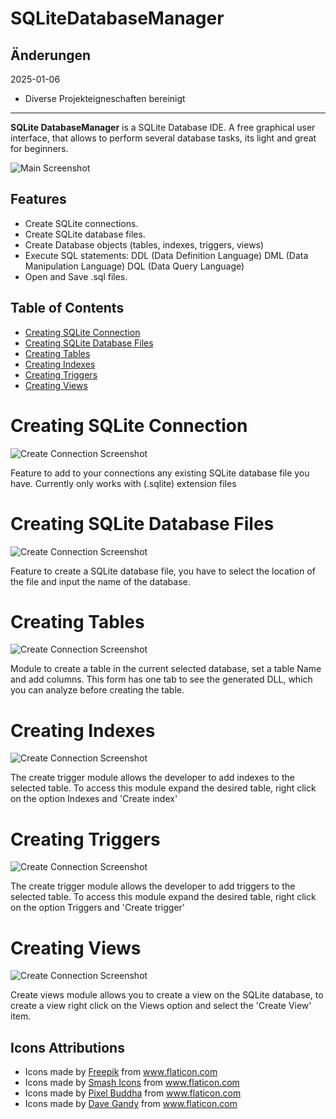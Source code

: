 
# SQLiteDatabaseManager

## Änderungen

2025-01-06

* Diverse Projekteigneschaften bereinigt

---

**SQLite DatabaseManager** is a SQLite Database IDE. A free graphical user interface, that allows to perform several database tasks, its light and great for beginners.

![Main Screenshot](https://github.com/Vicra/SQLiteDatabaseManager/blob/master/GithubImages/mainScreen.PNG)

## Features

* Create SQLite connections.
* Create SQLite database files.
* Create Database objects (tables, indexes, triggers, views)
* Execute SQL statements:
    DDL (Data Definition Language)
    DML (Data Manipulation Language)
    DQL (Data Query Language)
* Open and Save .sql files.

## Table of Contents

<!-- toc -->
- [Creating SQLite Connection](#creating-sqlite-connection)
- [Creating SQLite Database Files](#creating-sqlite-database-files)
- [Creating Tables](#creating-tables)
- [Creating Indexes](#creating-indexes)
- [Creating Triggers](#creating-triggers)
- [Creating Views](#creating-views)

# Creating SQLite Connection 

![Create Connection Screenshot](https://github.com/Vicra/SQLiteDatabaseManager/blob/master/GithubImages/createConnection.PNG)

Feature to add to your connections any existing SQLite database file you have. Currently only works with (.sqlite) extension files

# Creating SQLite Database Files

![Create Connection Screenshot](https://github.com/Vicra/SQLiteDatabaseManager/blob/master/GithubImages/createDatabase.PNG)

Feature to create a SQLite database file, you have to select the location of the file and input the name of the database.

# Creating Tables

![Create Connection Screenshot](https://github.com/Vicra/SQLiteDatabaseManager/blob/master/GithubImages/createTable.PNG)

Module to create a table in the current selected database, set a table Name and add columns.
This form has one tab to see the generated DLL, which you can analyze before creating the table.

# Creating Indexes

![Create Connection Screenshot](https://github.com/Vicra/SQLiteDatabaseManager/blob/master/GithubImages/createIndex.PNG)

The create trigger module allows the developer to add indexes to the selected table. To access this module expand the desired table, right click on the option Indexes and 'Create index'

# Creating Triggers

![Create Connection Screenshot](https://github.com/Vicra/SQLiteDatabaseManager/blob/master/GithubImages/createTrigger.PNG)

The create trigger module allows the developer to add triggers to the selected table. To access this module expand the desired table, right click on the option Triggers and 'Create trigger'

# Creating Views

![Create Connection Screenshot](https://github.com/Vicra/SQLiteDatabaseManager/blob/master/GithubImages/createView.PNG)

Create views module allows you to create a view on the SQLite database, to create a view right click on the Views option and select the 'Create View' item.


## Icons Attributions

- Icons made by [Freepik](https://www.freepik.com/) from www.flaticon.com 
- Icons made by [Smash Icons](https://smashicons.com/) from www.flaticon.com 
- Icons made by [Pixel Buddha](https://www.flaticon.com/authors/pixel-buddha) from www.flaticon.com 
- Icons made by [Dave Gandy](https://fontawesome.com/?from=io) from www.flaticon.com 
